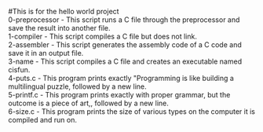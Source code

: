 #This is for the hello world project  
0-preprocessor - This script runs a C file through the preprocessor and save the result into another file.  
1-compiler - This script compiles a C file but does not link.  
2-assembler - This script generates the assembly code of a C code and save it in an output file.  
3-name - This script compiles a C file and creates an executable named cisfun.  
4-puts.c - This program prints exactly "Programming is like building a multilingual puzzle, followed by a new line.  
5-printf.c - This program prints exactly with proper grammar, but the outcome is a piece of art,, followed by a new line.  
6-size.c - This program prints the size of various types on the computer it is compiled and run on.  
